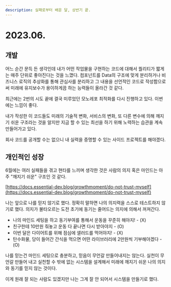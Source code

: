 ```yaml
---
description: 실패로부터 배운 달, 상반기 끝.
---
```


# 2023.06.

## 개발

어느 순간 문득 든 생각인데 내가 어떤 작업물을 구현하는 코드에 대해서 퀄리티가 짧게는 매주 단위로 좋아진다는 것을 느꼈다. 컴포넌트를 Data의 구조에 맞게 분리하거나 비즈니스 로직의 추상화를 통해 관심사를 분리하고 그 내용을 선언적인 코드로 작성함으로써 미래에 유지보수가 용이하게끔 하는 능력들이 올라간 것 같다.

최근에는 2번의 시도 끝에 결국 미루었던 모노레포 최적화를 다시 진행하고 있다. 이번에는 느낌이 좋다.

내가 작성한 이 코드들도 미래의 기술적 변화, 서비스의 변화, 또 다른 변수에 의해 깨지기 쉬운 구조라는 것을 알지만 지금 할 수 있는 최선을 하기 위해 노력하는 습관을 계속 만들어가고 있다.

회사 코드를 공개할 수는 없으니 내 실력을 증명할 수 있는 사이드 프로젝트를 해야겠다.

##

## 개인적인 성장

6월에는 여러 실패들을 겪고 현타를 느끼며 생각한 것은 사람의 의지 혹은 마인드는 아주 "깨지기 쉬운" 구조인 것 같다.&#x20;

[https://docs.essential-dev.blog/growthmoment/do-not-trust-myself](https://docs.essential-dev.blog/growthmoment/do-not-trust-myself)

나는 앞으로 나를 믿지 않기로 했다. 정확히 말하면 나의 의지력을 스스로 테스트하지 않기로 했다. 의지가 불타오르는 도전 초기에 동기는 줄어드는 의지에 의해서 꺼져간다.

* 나의 마인드 세팅을 하고 동기부여를 통해서 운동을 꾸준히 해야지! - (X)
* 친구한테 10만원 줘놓고 운동 다 끝나면 다시 받아야지 - (O)
* 이번 달은 다이어트를 위해 점심에 샐러드를 먹어야지! - (X)
* 탄수화물, 당이 들어간 간식을 먹으면 어떤 라이브러리에 2만원씩 기부해야겠다  - (O)

나를 믿는건 마인드 세팅으로 충분하고, 믿음이 무언갈 만들어내지는 않는다. 실천이 무언갈 만들어 내고 실천할 수 밖에 없는 시스템을 설계해서 미래에 깨지기 쉬운 나의 의지와 동기를 믿지 않는 것이다.

이게 원래 잘 되는 사람도 있겠지만 나는 그게 잘 안 되어서 시스템을 만들기로 했다.





